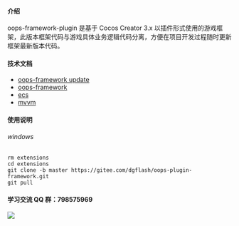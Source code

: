 <!--
 * @Author: dgflash
 * @Date: 2022-07-25 18:16:13
 * @LastEditors: dgflash
 * @LastEditTime: 2022-07-25 18:26:58
-->
#### 介绍
oops-framework-plugin 是基于 Cocos Creator 3.x 以插件形式使用的游戏框架，此版本框架代码与游戏具体业务逻辑代码分离，方便在项目开发过程随时更新框架最新版本代码。

#### 技术文档
- [oops-framework update](https://gitee.com/dgflash/oops-framework/tree/master/doc/using.md)
- [oops-framework](https://gitee.com/dgflash/oops-framework/tree/master/doc/core)
- [ecs](https://gitee.com/dgflash/oops-framework/tree/master/doc/ecs/ecs.md)
- [mvvm](https://gitee.com/dgflash/oops-framework/tree/master/doc/mvvm)

#### 使用说明
###### windows
```
rm extensions
cd extensions
git clone -b master https://gitee.com/dgflash/oops-plugin-framework.git
git pull
```

#### 学习交流 QQ 群：798575969
![](http://dgflash.gitee.io/oops-full-stack-web/doc/img/qq.png)